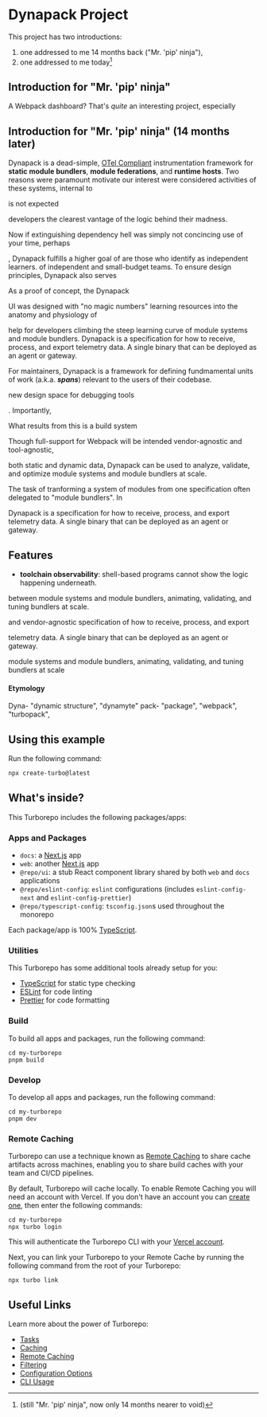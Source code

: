 # Dynapack Project

This project has two introductions: 

1. one addressed to me 14 months back ("Mr. 'pip' ninja"),
2. one addressed to me today[^1]
[^1]: (still "Mr. 'pip' ninja", now only 14 months nearer to void)


## Introduction for "Mr. 'pip' ninja"

A Webpack dashboard? That's *quite* an interesting project, especially 



## Introduction for "Mr. 'pip' ninja" (14 months later)






Dynapack is a dead-simple, [OTel Compliant](https://opentelemetry.io/docs/specs/otel/common/) instrumentation framework for **static module bundlers**, **module federations**, and **runtime hosts**. Two reasons were paramount motivate our interest were considered activities of these systems, internal to 

is not expected


developers the clearest vantage of the logic behind their madness.

Now if extinguishing dependency hell was simply not concincing use of your time, perhaps 



, Dynapack fulfills a higher goal of are those who identify as independent learners. of independent and small-budget teams. To ensure design principles, Dynapack also serves 




As a proof of concept, the Dynapack 



 UI was designed with "no magic numbers" learning resources into the anatomy and physiology of 


help for developers climbing the steep learning curve of module systems and module bundlers. Dynapack is a specification for how to receive, process, and export telemetry data. A single binary that can be deployed as an agent or gateway. 



For maintainers, Dynapack is a framework for defining fundmamental units of work (a.k.a. ***spans***) relevant to the users of their codebase.



new design space for debugging tools  


. Importantly, 

What results from this is a build system 



Though full-support for Webpack will be intended  vendor-agnostic and tool-agnostic,






 both static and dynamic data, Dynapack can be used to analyze, validate, and optimize module systems and module bundlers at scale.




The task of tranforming a system of modules from one specification often delegated to "module bundlers". In 


Dynapack is a specification for how to receive, process, and export telemetry data. A single binary that can be deployed as an agent or gateway. 

## Features
- **toolchain observability**: shell-based programs cannot show the logic happening underneath.



 between module systems and module bundlers, animating, validating, and tuning bundlers at scale.


and vendor-agnostic specification of how to receive, process, and export 


telemetry data. A single binary that can be deployed as an agent or gateway.

 module systems and module bundlers, animating, validating, and tuning bundlers at scale

#### Etymology
Dyna- "dynamic structure", "dynamyte"
pack- "package", "webpack", "turbopack",





## Using this example

Run the following command:

```sh
npx create-turbo@latest
```

## What's inside?

This Turborepo includes the following packages/apps:

### Apps and Packages

- `docs`: a [Next.js](https://nextjs.org/) app
- `web`: another [Next.js](https://nextjs.org/) app
- `@repo/ui`: a stub React component library shared by both `web` and `docs` applications
- `@repo/eslint-config`: `eslint` configurations (includes `eslint-config-next` and `eslint-config-prettier`)
- `@repo/typescript-config`: `tsconfig.json`s used throughout the monorepo

Each package/app is 100% [TypeScript](https://www.typescriptlang.org/).

### Utilities

This Turborepo has some additional tools already setup for you:

- [TypeScript](https://www.typescriptlang.org/) for static type checking
- [ESLint](https://eslint.org/) for code linting
- [Prettier](https://prettier.io) for code formatting

### Build

To build all apps and packages, run the following command:

```
cd my-turborepo
pnpm build
```

### Develop

To develop all apps and packages, run the following command:

```
cd my-turborepo
pnpm dev
```

### Remote Caching

Turborepo can use a technique known as [Remote Caching](https://turbo.build/repo/docs/core-concepts/remote-caching) to share cache artifacts across machines, enabling you to share build caches with your team and CI/CD pipelines.

By default, Turborepo will cache locally. To enable Remote Caching you will need an account with Vercel. If you don't have an account you can [create one](https://vercel.com/signup), then enter the following commands:

```
cd my-turborepo
npx turbo login
```

This will authenticate the Turborepo CLI with your [Vercel account](https://vercel.com/docs/concepts/personal-accounts/overview).

Next, you can link your Turborepo to your Remote Cache by running the following command from the root of your Turborepo:

```
npx turbo link
```

## Useful Links

Learn more about the power of Turborepo:

- [Tasks](https://turbo.build/repo/docs/core-concepts/monorepos/running-tasks)
- [Caching](https://turbo.build/repo/docs/core-concepts/caching)
- [Remote Caching](https://turbo.build/repo/docs/core-concepts/remote-caching)
- [Filtering](https://turbo.build/repo/docs/core-concepts/monorepos/filtering)
- [Configuration Options](https://turbo.build/repo/docs/reference/configuration)
- [CLI Usage](https://turbo.build/repo/docs/reference/command-line-reference)
